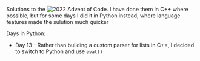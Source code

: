 Solutions to the ![2022 Advent of Code](https://adventofcode.com/2022). I have done them in C++ where possible, but for some days I did it in Python instead, where language features made the sulution much quicker

Days in Python:
* Day 13 - Rather than building a custom parser for lists in C++, I decided to switch to Python and use `eval()`
